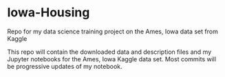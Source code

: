 # Iowa-Housing
Repo for my data science training project on the Ames, Iowa data set from Kaggle

This repo will contain the downloaded data and description files and my Jupyter notebooks for the Ames, Iowa Kaggle data set. Most commits will be progressive updates of my notebook.
